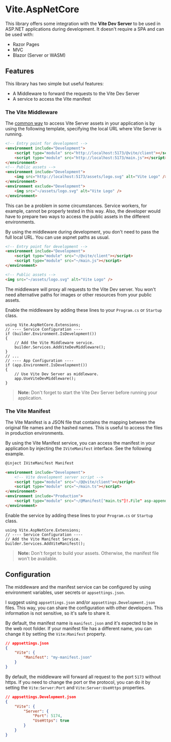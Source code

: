 # Vite.AspNetCore

This library offers some integration with the **Vite Dev Server** to be used in ASP.NET applications during development. It doesn't require a SPA and can be used with:

- Razor Pages
- MVC
- Blazor (Server or WASM)

## Features

This library has two simple but useful features:

- A Middleware to forward the requests to the Vite Dev Server
- A service to access the Vite manifest

### The Vite Middleware

The [common way](https://vitejs.dev/guide/backend-integration.html) to access Vite Server assets in your application is by using the following template, specifying the local URL where Vite Server is running.

```HTML
<!-- Entry point for development -->
<environment include="Development">
    <script type="module" src="http://localhost:5173/@vite/client"></script>
    <script type="module" src="http://localhost:5173/main.js"></script>
</environment>
<!-- Public assets -->
<environment include="Development">
    <img src="http://localhost:5173/assets/logo.svg" alt="Vite Logo" />
</environment>
<environment exclude="Development">
    <img src="~/assets/logo.svg" alt="Vite Logo" />
</environment>
```

This can be a problem in some circumstances. Service workers, for example, cannot be properly tested in this way. Also, the developer would have to prepare two ways to access the public assets in the different environments.

By using the middleware during development, you don't need to pass the full local URL. You can use aspnet paths as usual.

```HTML
<!-- Entry point for development -->
<environment include="Development">
    <script type="module" src="~/@vite/client"></script>
    <script type="module" src="~/main.js"></script>
</environment>

<!-- Public assets -->
<img src="~/assets/logo.svg" alt="Vite Logo" />
```

The middleware will proxy all requests to the Vite Dev server. You won't need alternative paths for images or other resources from your public assets.

Enable the middleware by adding these lines to your `Program.cs` or `Startup` class.

```CSharp
using Vite.AspNetCore.Extensions;
// ---- Service Configuration ----
if (builder.Environment.IsDevelopment())
{
    // Add the Vite Middleware service.
    builder.Services.AddViteDevMiddleware();
}
// ...
// ---- App Configuration ----
if (app.Environment.IsDevelopment())
{
    // Use Vite Dev Server as middleware.
    app.UseViteDevMiddleware();
}
```

> **Note:** Don't forget to start the Vite Dev Server before running your application.

### The Vite Manifest

The Vite Manifest is a JSON file that contains the mapping between the original file names and the hashed names. This is useful to access the files in production environments.

By using the Vite Manifest service, you can access the manifest in your application by injecting the `IViteManifest` interface. See the following example.

```HTML
@inject IViteManifest Manifest

<environment include="Development">
    <!-- Vite development server script -->
    <script type="module" src="~/@@vite/client"></script>
    <script type="module" src="~/main.ts"></script>
</environment>
<environment include="Production">
    <script type="module" src="~/@Manifest["main.ts"]!.File" asp-append-version="true"></script>
</environment>
```

Enable the service by adding these lines to your `Program.cs` or `Startup` class.

```CSharp
using Vite.AspNetCore.Extensions;
// ---- Service Configuration ----
// Add the Vite Manifest Service.
builder.Services.AddViteManifest();
```

> **Note:** Don't forget to build your assets. Otherwise, the manifest file won't be available.

## Configuration

The middleware and the manifest service can be configured by using environment variables, user secrets or `appsettings.json`.

I suggest using `appsettings.json` and/or `appsettings.Development.json` files. This way, you can share the configuration with other developers. This information is not sensitive, so it's safe to share it.

By default, the manifest name is `manifest.json` and it's expected to be in the web root folder. If your manifest file has a different name, you can change it by setting the `Vite:Manifest` property.

```JSON
// appsettings.json
{
    "Vite": {
        "Manifest": "my-manifest.json"
    }
}
```

By default, the middleware will forward all request to the port `5173` without https. If you need to change the port or the protocol, you can do it by setting the `Vite:Server:Port` and `Vite:Server:UseHttps` properties.

```JSON
// appsettings.Development.json
{
    "Vite": {
        "Server": {
            "Port": 5174,
            "UseHttps": true
        }
    }
}
```
